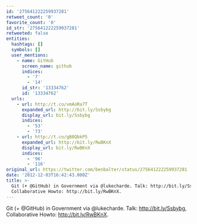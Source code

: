 ```yaml
---
id: '275641222259937281'
retweet_count: '0'
favorite_count: '0'
id_str: '275641222259937281'
retweeted: false
entities:
  hashtags: []
  symbols: []
  user_mentions:
    - name: GitHub
      screen_name: github
      indices:
        - '7'
        - '14'
      id_str: '13334762'
      id: '13334762'
  urls:
    - url: http://t.co/vmAoRa7T
      expanded_url: http://bit.ly/Ssbybg
      display_url: bit.ly/Ssbybg
      indices:
        - '53'
        - '73'
    - url: http://t.co/gB0QbkP5
      expanded_url: http://bit.ly/RwBKnX
      display_url: bit.ly/RwBKnX
      indices:
        - '96'
        - '116'
original_url: https://twitter.com/benbalter/status/275641222259937281
date: '2012-12-03T16:42:43.000Z'
title: >-
  Git (+ @GitHub) in Government via @lukecharde. Talk: http://bit.ly/Ssbybg,
  Collaborative Howto: http://bit.ly/RwBKnX.
---
```


Git (+ @GitHub) in Government via @lukecharde. Talk: http://bit.ly/Ssbybg, Collaborative Howto: http://bit.ly/RwBKnX.